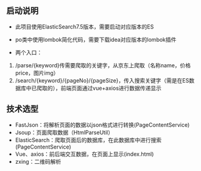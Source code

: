 启动说明
-
- 此项目使用ElasticSearch7.5版本，需要启动对应版本的ES
- po类中使用lombok简化代码，需要下载idea对应版本的lombok插件

- 两个入口：
1. /parse/{keyword}传需要爬取的关键字，从京东上爬取（名称name，价格price，图片img）
2. /search/{keyword}/{pageNo}/{pageSize}，传入搜索关键字（需是在ES数据库中已爬取的），前端页面通过vue+axios进行数据传递显示

技术选型
- 
- FastJson：将解析页面的数据以json格式进行转换(PageContentService)
- Jsoup：页面爬取数据（HtmlParseUtil）
- ElasticSearch：爬取页面后的数据库，在此数据库中进行搜索(PageContentService)
- Vue、axios：前后端交互数据，在页面上显示(index.html)
- zxing：二维码解析
